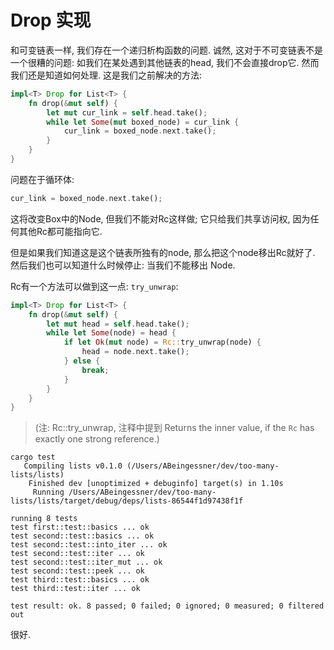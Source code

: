 # Drop 实现

和可变链表一样, 我们存在一个递归析构函数的问题.
诚然, 这对于不可变链表不是一个很糟的问题: 如我们在某处遇到其他链表的head, 我们不会直接drop它. 
然而我们还是知道如何处理. 这是我们之前解决的方法:

```rust ,ignore
impl<T> Drop for List<T> {
    fn drop(&mut self) {
        let mut cur_link = self.head.take();
        while let Some(mut boxed_node) = cur_link {
            cur_link = boxed_node.next.take();
        }
    }
}
```

问题在于循环体:

```rust ,ignore
cur_link = boxed_node.next.take();
```

这将改变Box中的Node, 但我们不能对Rc这样做; 
它只给我们共享访问权, 因为任何其他Rc都可能指向它.

但是如果我们知道这是这个链表所独有的node, 那么把这个node移出Rc就好了. 然后我们也可以知道什么时候停止: 当我们不能移出 Node.

Rc有一个方法可以做到这一点: `try_unwrap`:

```rust ,ignore
impl<T> Drop for List<T> {
    fn drop(&mut self) {
        let mut head = self.head.take();
        while let Some(node) = head {
            if let Ok(mut node) = Rc::try_unwrap(node) {
                head = node.next.take();
            } else {
                break;
            }
        }
    }
}
```

>(注: Rc::try_unwrap, 注释中提到 Returns the inner value, if the `Rc` has exactly one strong reference.)

```text
cargo test
   Compiling lists v0.1.0 (/Users/ABeingessner/dev/too-many-lists/lists)
    Finished dev [unoptimized + debuginfo] target(s) in 1.10s
     Running /Users/ABeingessner/dev/too-many-lists/lists/target/debug/deps/lists-86544f1d97438f1f

running 8 tests
test first::test::basics ... ok
test second::test::basics ... ok
test second::test::into_iter ... ok
test second::test::iter ... ok
test second::test::iter_mut ... ok
test second::test::peek ... ok
test third::test::basics ... ok
test third::test::iter ... ok

test result: ok. 8 passed; 0 failed; 0 ignored; 0 measured; 0 filtered out
```

很好.
